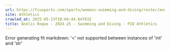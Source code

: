```yaml
---
url: https://fiusports.com/sports/womens-swimming-and-diving/roster/anelis-roque/12845
site: Athletics
crawled_at: 2025-05-13T10:04:44.847632
title: Anelis Roque - 2024-25 - Swimming and Diving - FIU Athletics
---
```


Error generating fit markdown: '<' not supported between instances of 'int' and 'str'